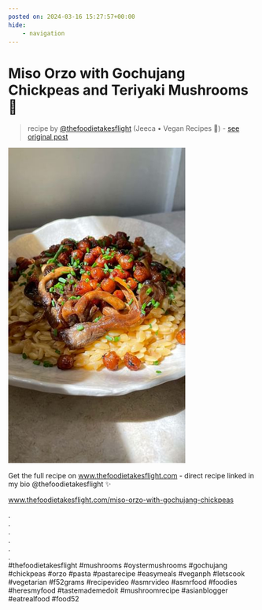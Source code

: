 ```yaml
---
posted on: 2024-03-16 15:27:57+00:00
hide:
    - navigation
---
```


# Miso Orzo with Gochujang Chickpeas and Teriyaki Mushrooms 🍄 

> recipe by [@thefoodietakesflight](https://www.instagram.com/thefoodietakesflight/) 
(Jeeca • Vegan Recipes 🥢) - [see original post](https://instagram.com/p/C4lHxFySN9h)

![](../img/thefoodietakesflight_16-03-2024_1503.png)

  
Get the full recipe on www.thefoodietakesflight.com - direct recipe linked in my bio @thefoodietakesflight ✨   
  
www.thefoodietakesflight.com/miso-orzo-with-gochujang-chickpeas  
  
.  
.  
.  
.  
.  
.  
\#thefoodietakesflight \#mushrooms \#oystermushrooms \#gochujang \#chickpeas \#orzo \#pasta \#pastarecipe \#easymeals \#veganph \#letscook \#vegetarian \#f52grams \#recipevideo \#asmrvideo \#asmrfood \#foodies \#heresmyfood \#tastemademedoit \#mushroomrecipe \#asianblogger \#eatrealfood \#food52   